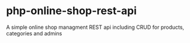 # php-online-shop-rest-api
A simple online shop managment REST api including CRUD for products, categories and admins

